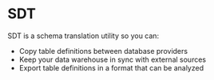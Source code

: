 # SDT

SDT is a schema translation utility so you can:

- Copy table definitions between database providers
- Keep your data warehouse in sync with external sources
- Export table definitions in a format that can be analyzed